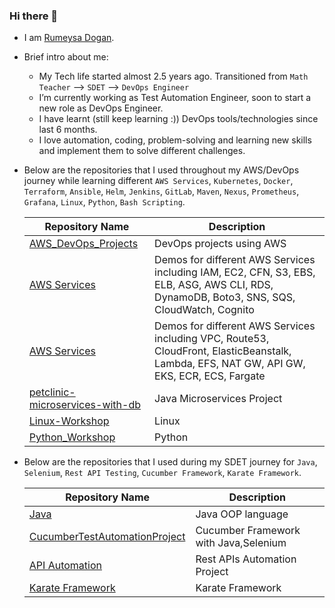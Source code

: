 ### Hi there 👋

- I am [Rumeysa Dogan](https://www.linkedin.com/in/rumeysadogan/).

- Brief intro about me:
  * My Tech life started almost 2.5 years ago. Transitioned from `Math Teacher`  -->  `SDET` --> `DevOps Engineer`
  * I’m currently working as Test Automation Engineer, soon to start a new role as DevOps Engineer.
  * I have learnt (still keep learning :)) DevOps tools/technologies since last 6 months.
  * I love automation, coding, problem-solving and learning new skills and implement them to solve different challenges.
  
- Below are the repositories that I used throughout my AWS/DevOps journey while learning different `AWS Services`, `Kubernetes`, `Docker`, `Terraform`, `Ansible`, `Helm`, `Jenkins`, `GitLab`, `Maven`, `Nexus`, `Prometheus`, `Grafana`, `Linux`, `Python`, `Bash Scripting`.

  | Repository Name | Description  |
  | ------ | ------ |
  | [AWS_DevOps_Projects](https://github.com/rumeysakdogan/AWS_DevOps_Projects) | DevOps projects using AWS |
  | [AWS Services](https://github.com/rumeysakdogan/AWS/tree/master/hands-on) | Demos for different AWS Services including IAM, EC2, CFN, S3, EBS, ELB, ASG, AWS CLI, RDS, DynamoDB, Boto3, SNS, SQS, CloudWatch, Cognito |
  | [AWS Services](https://github.com/rumeysakdogan/AWS/tree/master/hands-on) | Demos for different AWS Services including VPC, Route53, CloudFront, ElasticBeanstalk, Lambda, EFS, NAT GW, API GW, EKS, ECR, ECS, Fargate |
  | [petclinic-microservices-with-db](https://github.com/rumeysakdogan/petclinic-microservices-with-db) | Java Microservices Project|
  | [Linux-Workshop](https://github.com/rumeysakdogan/Linux-Workshop) | Linux |
  | [Python_Workshop](https://github.com/rumeysakdogan/Python_Workshop) | Python |
  
- Below are the repositories that I used during my SDET journey for `Java`, `Selenium`, `Rest API Testing`, `Cucumber Framework`, `Karate Framework`.
  
  | Repository Name | Description  |
  | ------ | ------ |
  | [Java](https://github.com/rumeysakdogan/Java) | Java OOP language |
  | [CucumberTestAutomationProject](https://github.com/rumeysakdogan/CucumberTestAutomationProject) | Cucumber Framework with Java,Selenium |
  | [API Automation](https://github.com/rumeysakdogan/RestAssured-Framework) | Rest APIs Automation Project|
  | [Karate Framework](https://github.com/rumeysakdogan/KarateStarterProject) | Karate Framework|



